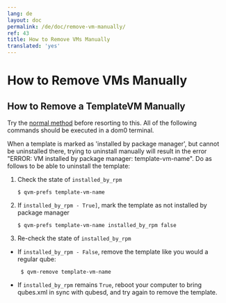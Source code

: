```yaml
---
lang: de
layout: doc
permalink: /de/doc/remove-vm-manually/
ref: 43
title: How to Remove VMs Manually
translated: 'yes'
---
```


How to Remove VMs Manually
==========================

How to Remove a TemplateVM Manually 
-----------------------------------

Try the [normal method] before resorting to this.
All of the following commands should be executed in a dom0 terminal.

When a template is marked as 'installed by package manager', but cannot be uninstalled there, trying to uninstall manually will result in the error "ERROR: VM installed by package manager: template-vm-name". Do as follows to be able to uninstall the template:

1. Check the state of `installed_by_rpm`

       $ qvm-prefs template-vm-name

2. If `installed_by_rpm - True]`, mark the template as not installed by package manager

       $ qvm-prefs template-vm-name installed_by_rpm false

3. Re-check the state of `installed_by_rpm`

- If `installed_by_rpm - False`, remove the template like you would a regular qube:

       $ qvm-remove template-vm-name

- If `installed_by_rpm` remains `True`, reboot your computer to bring qubes.xml in sync with qubesd, and try again to remove the template.


[normal method]: /de/doc/templates/#uninstalling